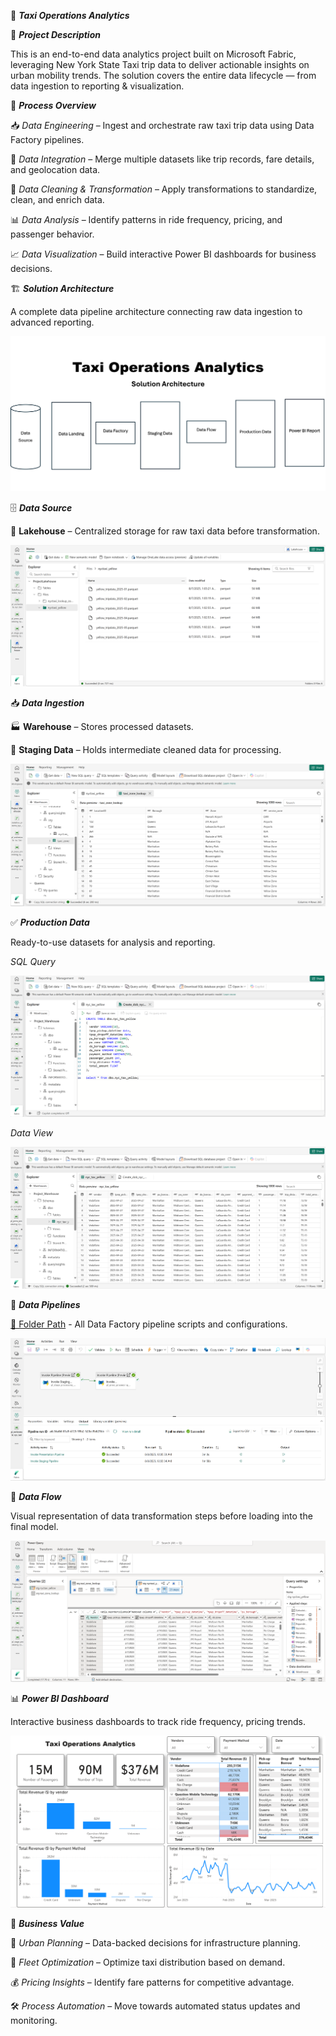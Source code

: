 🚖 *****Taxi Operations Analytics*****

📌 ***Project Description***

This is an end-to-end data analytics project built on Microsoft Fabric, leveraging New York State Taxi trip data to deliver actionable insights on urban mobility trends.
The solution covers the entire data lifecycle — from data ingestion to reporting & visualization.

🔹 ***Process Overview***

📥 *Data Engineering* – Ingest and orchestrate raw taxi trip data using Data Factory pipelines.

🔗 *Data Integration* – Merge multiple datasets like trip records, fare details, and geolocation data.

🧹 *Data Cleaning & Transformation* – Apply transformations to standardize, clean, and enrich data.

📊 *Data Analysis* – Identify patterns in ride frequency, pricing, and passenger behavior.

📈 *Data Visualization* – Build interactive Power BI dashboards for business decisions.

🏗 ***Solution Architecture***

A complete data pipeline architecture connecting raw data ingestion to advanced reporting.

![Solution Architecture](https://github.com/naveen12334/Taxi-Operations-Analytics/raw/main/Architect/Architect.png)

🗄 ***Data Source***

💾 **Lakehouse** – Centralized storage for raw taxi data before transformation.

![Data Source](https://github.com/naveen12334/Taxi-Operations-Analytics/blob/main/Lakehouse/Parque%20Data.png)

📥 ***Data Ingestion***

🏭 **Warehouse** – Stores processed datasets.

📂 **Staging Data** – Holds intermediate cleaned data for processing.

![Data Ingestion](https://github.com/naveen12334/Taxi-Operations-Analytics/blob/main/Staging%20Data/csv_data_ingestion.png)

✅ ***Production Data*** 

 Ready-to-use datasets for analysis and reporting.

*SQL Query*

![Data Ingestion](https://github.com/naveen12334/Taxi-Operations-Analytics/blob/main/Presentation%20Data/SQL%20Query.png)

*Data View*

![Data Ingestion](https://github.com/naveen12334/Taxi-Operations-Analytics/blob/main/Presentation%20Data/Data%20View.png)

🔄 ***Data Pipelines***

[📂 Folder Path](https://github.com/naveen12334/Taxi-Operations-Analytics/tree/main/Data%20Pipelines) - All Data Factory pipeline scripts and configurations.

![Data Pipelines](https://github.com/naveen12334/Taxi-Operations-Analytics/blob/main/Data%20Pipelines/Orchestration/Pipleline%20Success.png)

🔀 ***Data Flow***

Visual representation of data transformation steps before loading into the final model.

![](https://github.com/naveen12334/Taxi-Operations-Analytics/blob/main/Data%20Flow/Data%20Transformation.png)

📊 ***Power BI Dashboard***

Interactive business dashboards to track ride frequency, pricing trends.

![](https://github.com/naveen12334/Taxi-Operations-Analytics/blob/main/Power%20BI%20Dashboard/PBI%20Dashboard.png)

🚀 ***Business Value***

📍 *Urban Planning* – Data-backed decisions for infrastructure planning.

🚕 *Fleet Optimization* – Optimize taxi distribution based on demand.

💰 *Pricing Insights* – Identify fare patterns for competitive advantage.

🛠 *Process Automation* – Move towards automated status updates and monitoring.
